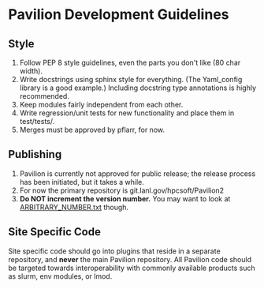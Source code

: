 # Pavilion Development Guidelines


## Style
 1. Follow PEP 8 style guidelines, even the parts you don't like (80 char 
 width).
 2. Write docstrings using sphinx style for everything. (The Yaml_config 
    library is a good example.) Including docstring type annotations is 
    highly recommended.
 3. Keep modules fairly independent from each other.
 4. Write regression/unit tests for new functionality and place them in 
 test/tests/. 
 5. Merges must be approved by pflarr, for now.  
 

## Publishing

 1. Pavilion is currently not approved for public release; the release 
   process has been initiated, but it takes a while. 
 2. For now the primary repository is git.lanl.gov/hpcsoft/Pavilion2
 3. __Do NOT increment the version number.__ You may want to look at 
  [ARBITRARY_NUMBER.txt](../ARBITRARY_NUMBER.txt) though.
  
## Site Specific Code
Site specific code should go into plugins that reside in a separate 
repository, and __never__ the main Pavilion repository. 
All Pavilion code should be targeted towards interoperability with commonly 
available products such as slurm, env modules, or lmod. 
